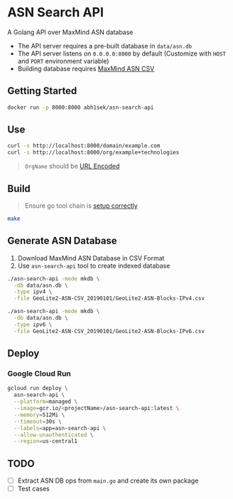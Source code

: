 # ASN Search API
A Golang API over MaxMind ASN database

* The API server requires a pre-built database in `data/asn.db`
* The API server listens on `0.0.0.0:8000` by default (Customize with `HOST` and `PORT` environment variable)
* Building database requires [MaxMind ASN CSV](https://dev.maxmind.com/geoip/geoip2/geolite2-asn-csv-database/)

## Getting Started

```bash
docker run -p 8000:8000 abh1sek/asn-search-api
```

## Use

```bash
curl -s http://localhost:8000/domain/example.com
curl -s http://localhost:8000/org/example+technologies
```

> `OrgName` should be [URL Encoded](https://www.w3schools.com/tags/ref_urlencode.asp)

## Build

> Ensure go tool chain is [setup correctly](https://golang.org/doc/install#testing)

```bash
make
```

## Generate ASN Database

1. Download MaxMind ASN Database in CSV Format
2. Use `asn-search-api` tool to create indexed database

```bash
./asn-search-api -mode mkdb \
  -db data/asn.db \
  -type ipv4 \
  -file GeoLite2-ASN-CSV_20190101/GeoLite2-ASN-Blocks-IPv4.csv 

./asn-search-api -mode mkdb \
  -db data/asn.db \
  -type ipv6 \
  -file GeoLite2-ASN-CSV_20190101/GeoLite2-ASN-Blocks-IPv6.csv 
```

## Deploy

### Google Cloud Run

```bash
gcloud run deploy \
  asn-search-api \
  --platform=managed \
  --image=gcr.io/<projectName>/asn-search-api:latest \
  --memory=512Mi \
  --timeout=30s \
  --labels=app=asn-search-api \
  --allow-unauthenticated \
  --region=us-central1
```

## TODO

- [ ] Extract ASN DB ops from `main.go` and create its own package
- [ ] Test cases